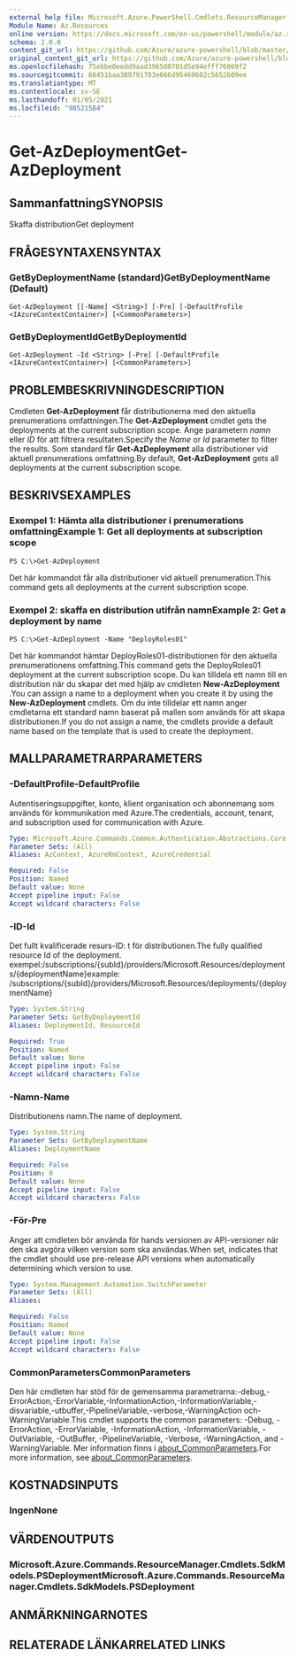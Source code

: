 ```yaml
---
external help file: Microsoft.Azure.PowerShell.Cmdlets.ResourceManager.dll-Help.xml
Module Name: Az.Resources
online version: https://docs.microsoft.com/en-us/powershell/module/az.resources/get-azdeployment
schema: 2.0.0
content_git_url: https://github.com/Azure/azure-powershell/blob/master/src/Resources/Resources/help/Get-AzDeployment.md
original_content_git_url: https://github.com/Azure/azure-powershell/blob/master/src/Resources/Resources/help/Get-AzDeployment.md
ms.openlocfilehash: 75ebbe0eedd9aad396500701d5e94efff76069f2
ms.sourcegitcommit: 68451baa389791703e666d95469602c5652609ee
ms.translationtype: MT
ms.contentlocale: sv-SE
ms.lasthandoff: 01/05/2021
ms.locfileid: "98521584"
---
```

# <span data-ttu-id="4bd95-101">Get-AzDeployment</span><span class="sxs-lookup"><span data-stu-id="4bd95-101">Get-AzDeployment</span></span>

## <span data-ttu-id="4bd95-102">Sammanfattning</span><span class="sxs-lookup"><span data-stu-id="4bd95-102">SYNOPSIS</span></span>
<span data-ttu-id="4bd95-103">Skaffa distribution</span><span class="sxs-lookup"><span data-stu-id="4bd95-103">Get deployment</span></span>

## <span data-ttu-id="4bd95-104">FRÅGESYNTAXEN</span><span class="sxs-lookup"><span data-stu-id="4bd95-104">SYNTAX</span></span>

### <span data-ttu-id="4bd95-105">GetByDeploymentName (standard)</span><span class="sxs-lookup"><span data-stu-id="4bd95-105">GetByDeploymentName (Default)</span></span>
```
Get-AzDeployment [[-Name] <String>] [-Pre] [-DefaultProfile <IAzureContextContainer>] [<CommonParameters>]
```

### <span data-ttu-id="4bd95-106">GetByDeploymentId</span><span class="sxs-lookup"><span data-stu-id="4bd95-106">GetByDeploymentId</span></span>
```
Get-AzDeployment -Id <String> [-Pre] [-DefaultProfile <IAzureContextContainer>] [<CommonParameters>]
```

## <span data-ttu-id="4bd95-107">PROBLEMBESKRIVNING</span><span class="sxs-lookup"><span data-stu-id="4bd95-107">DESCRIPTION</span></span>
<span data-ttu-id="4bd95-108">Cmdleten **Get-AzDeployment** får distributionerna med den aktuella prenumerations omfattningen.</span><span class="sxs-lookup"><span data-stu-id="4bd95-108">The **Get-AzDeployment** cmdlet gets the deployments at the current subscription scope.</span></span>
<span data-ttu-id="4bd95-109">Ange parametern *namn* eller *ID* för att filtrera resultaten.</span><span class="sxs-lookup"><span data-stu-id="4bd95-109">Specify the *Name* or *Id* parameter to filter the results.</span></span>
<span data-ttu-id="4bd95-110">Som standard får **Get-AzDeployment** alla distributioner vid aktuell prenumerations omfattning.</span><span class="sxs-lookup"><span data-stu-id="4bd95-110">By default, **Get-AzDeployment** gets all deployments at the current subscription scope.</span></span>

## <span data-ttu-id="4bd95-111">BESKRIVS</span><span class="sxs-lookup"><span data-stu-id="4bd95-111">EXAMPLES</span></span>

### <span data-ttu-id="4bd95-112">Exempel 1: Hämta alla distributioner i prenumerations omfattning</span><span class="sxs-lookup"><span data-stu-id="4bd95-112">Example 1: Get all deployments at subscription scope</span></span>
```
PS C:\>Get-AzDeployment
```

<span data-ttu-id="4bd95-113">Det här kommandot får alla distributioner vid aktuell prenumeration.</span><span class="sxs-lookup"><span data-stu-id="4bd95-113">This command gets all deployments at the current subscription scope.</span></span>

### <span data-ttu-id="4bd95-114">Exempel 2: skaffa en distribution utifrån namn</span><span class="sxs-lookup"><span data-stu-id="4bd95-114">Example 2: Get a deployment by name</span></span>
```
PS C:\>Get-AzDeployment -Name "DeployRoles01"
```

<span data-ttu-id="4bd95-115">Det här kommandot hämtar DeployRoles01-distributionen för den aktuella prenumerationens omfattning.</span><span class="sxs-lookup"><span data-stu-id="4bd95-115">This command gets the DeployRoles01 deployment at the current subscription scope.</span></span>
<span data-ttu-id="4bd95-116">Du kan tilldela ett namn till en distribution när du skapar det med hjälp av cmdleten **New-AzDeployment** .</span><span class="sxs-lookup"><span data-stu-id="4bd95-116">You can assign a name to a deployment when you create it by using the **New-AzDeployment** cmdlets.</span></span>
<span data-ttu-id="4bd95-117">Om du inte tilldelar ett namn anger cmdletarna ett standard namn baserat på mallen som används för att skapa distributionen.</span><span class="sxs-lookup"><span data-stu-id="4bd95-117">If you do not assign a name, the cmdlets provide a default name based on the template that is used to create the deployment.</span></span>

## <span data-ttu-id="4bd95-118">MALLPARAMETRAR</span><span class="sxs-lookup"><span data-stu-id="4bd95-118">PARAMETERS</span></span>

### <span data-ttu-id="4bd95-119">-DefaultProfile</span><span class="sxs-lookup"><span data-stu-id="4bd95-119">-DefaultProfile</span></span>
<span data-ttu-id="4bd95-120">Autentiseringsuppgifter, konto, klient organisation och abonnemang som används för kommunikation med Azure.</span><span class="sxs-lookup"><span data-stu-id="4bd95-120">The credentials, account, tenant, and subscription used for communication with Azure.</span></span>

```yaml
Type: Microsoft.Azure.Commands.Common.Authentication.Abstractions.Core.IAzureContextContainer
Parameter Sets: (All)
Aliases: AzContext, AzureRmContext, AzureCredential

Required: False
Position: Named
Default value: None
Accept pipeline input: False
Accept wildcard characters: False
```

### <span data-ttu-id="4bd95-121">-ID</span><span class="sxs-lookup"><span data-stu-id="4bd95-121">-Id</span></span>
<span data-ttu-id="4bd95-122">Det fullt kvalificerade resurs-ID: t för distributionen.</span><span class="sxs-lookup"><span data-stu-id="4bd95-122">The fully qualified resource Id of the deployment.</span></span>
<span data-ttu-id="4bd95-123">exempel:/subscriptions/{subId}/providers/Microsoft.Resources/deployments/{deploymentName}</span><span class="sxs-lookup"><span data-stu-id="4bd95-123">example: /subscriptions/{subId}/providers/Microsoft.Resources/deployments/{deploymentName}</span></span>

```yaml
Type: System.String
Parameter Sets: GetByDeploymentId
Aliases: DeploymentId, ResourceId

Required: True
Position: Named
Default value: None
Accept pipeline input: False
Accept wildcard characters: False
```

### <span data-ttu-id="4bd95-124">-Namn</span><span class="sxs-lookup"><span data-stu-id="4bd95-124">-Name</span></span>
<span data-ttu-id="4bd95-125">Distributionens namn.</span><span class="sxs-lookup"><span data-stu-id="4bd95-125">The name of deployment.</span></span>

```yaml
Type: System.String
Parameter Sets: GetByDeploymentName
Aliases: DeploymentName

Required: False
Position: 0
Default value: None
Accept pipeline input: False
Accept wildcard characters: False
```

### <span data-ttu-id="4bd95-126">-För</span><span class="sxs-lookup"><span data-stu-id="4bd95-126">-Pre</span></span>
<span data-ttu-id="4bd95-127">Anger att cmdleten bör använda för hands versionen av API-versioner när den ska avgöra vilken version som ska användas.</span><span class="sxs-lookup"><span data-stu-id="4bd95-127">When set, indicates that the cmdlet should use pre-release API versions when automatically determining which version to use.</span></span>

```yaml
Type: System.Management.Automation.SwitchParameter
Parameter Sets: (All)
Aliases:

Required: False
Position: Named
Default value: None
Accept pipeline input: False
Accept wildcard characters: False
```

### <span data-ttu-id="4bd95-128">CommonParameters</span><span class="sxs-lookup"><span data-stu-id="4bd95-128">CommonParameters</span></span>
<span data-ttu-id="4bd95-129">Den här cmdleten har stöd för de gemensamma parametrarna:-debug,-ErrorAction,-ErrorVariable,-InformationAction,-InformationVariable,-disvariable,-utbuffer,-PipelineVariable,-verbose,-WarningAction och-WarningVariable.</span><span class="sxs-lookup"><span data-stu-id="4bd95-129">This cmdlet supports the common parameters: -Debug, -ErrorAction, -ErrorVariable, -InformationAction, -InformationVariable, -OutVariable, -OutBuffer, -PipelineVariable, -Verbose, -WarningAction, and -WarningVariable.</span></span> <span data-ttu-id="4bd95-130">Mer information finns i [about_CommonParameters](http://go.microsoft.com/fwlink/?LinkID=113216).</span><span class="sxs-lookup"><span data-stu-id="4bd95-130">For more information, see [about_CommonParameters](http://go.microsoft.com/fwlink/?LinkID=113216).</span></span>

## <span data-ttu-id="4bd95-131">KOSTNADS</span><span class="sxs-lookup"><span data-stu-id="4bd95-131">INPUTS</span></span>

### <span data-ttu-id="4bd95-132">Ingen</span><span class="sxs-lookup"><span data-stu-id="4bd95-132">None</span></span>

## <span data-ttu-id="4bd95-133">VÄRDEN</span><span class="sxs-lookup"><span data-stu-id="4bd95-133">OUTPUTS</span></span>

### <span data-ttu-id="4bd95-134">Microsoft.Azure.Commands.ResourceManager.Cmdlets.SdkModels.PSDeployment</span><span class="sxs-lookup"><span data-stu-id="4bd95-134">Microsoft.Azure.Commands.ResourceManager.Cmdlets.SdkModels.PSDeployment</span></span>

## <span data-ttu-id="4bd95-135">ANMÄRKNINGAR</span><span class="sxs-lookup"><span data-stu-id="4bd95-135">NOTES</span></span>

## <span data-ttu-id="4bd95-136">RELATERADE LÄNKAR</span><span class="sxs-lookup"><span data-stu-id="4bd95-136">RELATED LINKS</span></span>

